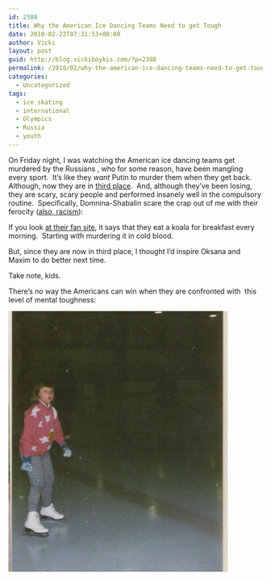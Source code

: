 ```yaml
---
id: 2388
title: Why the American Ice Dancing Teams Need to get Tough
date: 2010-02-22T07:31:53+00:00
author: Vicki
layout: post
guid: http://blog.vickiboykis.com/?p=2388
permalink: /2010/02/why-the-american-ice-dancing-teams-need-to-get-tough/
categories:
  - Uncategorized
tags:
  - ice skating
  - international
  - Olympics
  - Russia
  - youth
---
```

<p style="text-align: left;">
  On Friday night, I was watching the American ice dancing teams get murdered by the Russians , who for some reason, have been mangling  every sport.  It&#8217;s like they <em>want </em>Putin to murder them when they get back.  Although, now they are in <a href="http://www.vancouver2010.com/olympic-figure-skating/schedule-and-results/ice-dance---original-dance_fsx030201Hb.html">third place</a>.  And, although they&#8217;ve been losing, they are scary, scary people and performed insanely well in the compulsory routine.  Specifically, Domnina-Shabalin scare the crap out of me with their ferocity (<a href="http://www.ctvolympics.ca/figure-skating/news/newsid=49216.html">also, racism</a>):
</p>



<p style="text-align: left;">
  If you look <a href="http://domnina-shabalin.ru/">at their fan site</a>, it says that they eat a koala for breakfast every morning.  Starting with murdering it in cold blood.
</p>

<p style="text-align: left;">
  But, since they are now in third place, I thought I&#8217;d inspire Oksana and Maxim to do better next time.
</p>

<p style="text-align: left;">
  Take note, kids.
</p>

<p style="text-align: left;">
  There&#8217;s no way the Americans can win when they are confronted with  this level of mental toughness:
</p>

<p style="text-align: left;">
  <a href="https://raw.githubusercontent.com/veekaybee/wlb/gh-pages/assets/images/2010/02/scan0007.jpg"><img class="aligncenter size-full wp-image-2390" title="scan0007" src="https://raw.githubusercontent.com/veekaybee/wlb/gh-pages/assets/images/2010/02/scan0007.jpg" alt="" width="435" height="517" /></a>
</p>
